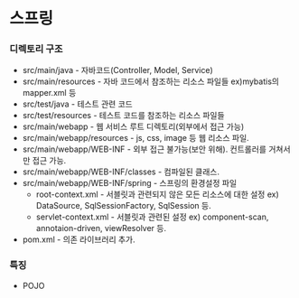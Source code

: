 # 스프링

### 디렉토리 구조

- src/main/java - 자바코드(Controller, Model, Service)
- src/main/resources - 자바 코드에서 참조하는 리소스 파일들 ex)mybatis의 mapper.xml 등
- src/test/java - 테스트 관련 코드
- src/test/resources - 테스트 코드를 참조하는 리소스 파일들
- src/main/webapp - 웹 서비스 루트 디렉토리(외부에서 접근 가능)
- src/main/webapp/resources - js, css, image 등 웹 리소스 파일.
- src/main/webapp/WEB-INF - 외부 접근 불가능(보안 위해). 컨트롤러를 거쳐서만 접근 가능.
- src/main/webapp/WEB-INF/classes - 컴파일된 클래스.
- src/main/webapp/WEB-INF/spring - 스프링의 환경설정 파일  
    - root-context.xml - 서블릿과 관련되지 않은 모든 리소스에 대한 설정 ex) DataSource, SqlSessionFactory, SqlSession 등.
    - servlet-context.xml - 서블릿과 관련된 설정 ex) component-scan, annotaion-driven, viewResolver 등.
- pom.xml - 의존 라이브러리 추가.

### 특징
- POJO